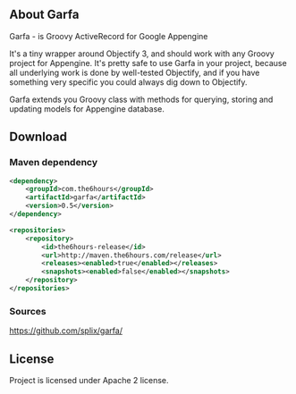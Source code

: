 About Garfa
-----------

Garfa - is Groovy ActiveRecord for Google Appengine

It's a tiny wrapper around Objectify 3, and should work with any Groovy project for Appengine. It's pretty
 safe to use Garfa in your project, because all underlying work is done by well-tested Objectify, and
 if you have something very specific you could always dig down to Objectify.

Garfa extends you Groovy class with methods for querying, storing and updating models for Appengine database.

Download
--------

### Maven dependency

```xml
<dependency>
    <groupId>com.the6hours</groupId>
    <artifactId>garfa</artifactId>
    <version>0.5</version>
</dependency>
```

```xml
<repositories>
    <repository>
        <id>the6hours-release</id>
        <url>http://maven.the6hours.com/release</url>
        <releases><enabled>true</enabled></releases>
        <snapshots><enabled>false</enabled></snapshots>
    </repository>
</repositories>
```

### Sources

https://github.com/splix/garfa/

License
-------

Project is licensed under Apache 2 license.
